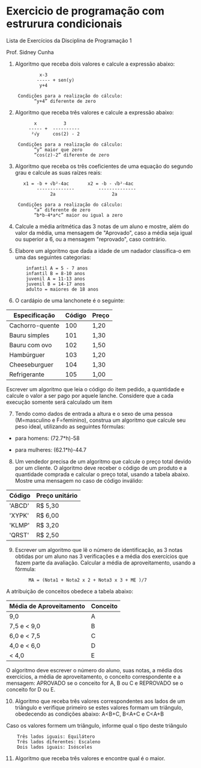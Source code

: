 # Exercicio de programação com estrurura condicionais
Lista de Exercícios da Disciplina de Programação 1

Prof. Sidney Cunha

1. Algoritmo que receba dois valores e calcule a expressão abaixo:

                x-3
               ----- + sen(y)
                y+4

        Condições para a realização do cálculo:
              “y+4” diferente de zero

2. Algoritmo que receba três valores e calcule a expressão abaixo:
             
              x          3
            ----- +  ----------
             ²√y     cos(2) - 2
       
        Condições para a realização do cálculo:
              “y” maior que zero
              “cos(z)-2” diferente de zero

3. Algoritmo que receba os três coeficientes de uma equação do segundo
grau e calcule as suas raízes reais:

          x1 = -b + √b²-4ac       x2 = -b - √b²-4ac
               --------------         --------------
                    2a                     2a

        Condições para a realização do cálculo:
              “a” diferente de zero
              “b*b-4*a*c” maior ou igual a zero

4. Calcule a média aritmética das 3 notas de um aluno e mostre, além do
valor da média, uma mensagem de "Aprovado", caso a média seja igual
ou superior a 6, ou a mensagem "reprovado", caso contrário.

5. Elabore um algoritmo que dada a idade de um nadador classifica-o em
uma das seguintes categorias:

           infantil A = 5 - 7 anos
           infantil B = 8-10 anos
           juvenil A = 11-13 anos
           juvenil B = 14-17 anos
           adulto = maiores de 18 anos
           
6. O cardápio de uma lanchonete é o seguinte:


| Especificação | Código | Preço |
| ------------- | ------ | ----- |
| Cachorro-quente | 100 | 1,20 |
| Bauru simples | 101 | 1,30 |
| Bauru com ovo | 102 | 1,50 |
| Hambúrguer | 103 | 1,20 |
| Cheeseburguer | 104 | 1,30 |
| Refrigerante | 105 | 1,00 |

Escrever um algoritmo que leia o código do item pedido, a quantidade e
calcule o valor a ser pago por aquele lanche. Considere que a cada
execução somente será calculado um item


7. Tendo como dados de entrada a altura e o sexo de uma pessoa
(M=masculino e F=feminino), construa um algoritmo que calcule seu
peso ideal, utilizando as seguintes fórmulas:

  - para homens: (72.7*h)-58
  
  - para mulheres: (62.1*h)-44.7
  
8. Um vendedor precisa de um algoritmo que calcule o preço total devido
por um cliente. O algoritmo deve receber o código de um produto e a
quantidade comprada e calcular o preço total, usando a tabela abaixo.
Mostre uma mensagem no caso de código inválido:


| Código | Preço unitário | 
| ------ | -------------- |
| 'ABCD' | R$ 5,30 | 1,20 |
| 'XYPK' | R$ 6,00 | 1,30 |
| 'KLMP' | R$ 3,20 | 1,50 |
| 'QRST' | R$ 2,50 | 1,20 |

9. Escrever um algoritmo que lê o número de identificação, as 3 notas
obtidas por um aluno nas 3 verificações e a média dos exercícios que
fazem parte da avaliação. Calcular a média de aproveitamento, usando
a fórmula:

            MA = (Nota1 + Nota2 x 2 + Nota3 x 3 + ME )/7
            
A atribuição de conceitos obedece a tabela abaixo:

| Média de Aproveitamento | Conceito | 
| ----------------------- | -------- |
| 9,0 | A |
| 7,5 e < 9,0 | B |
| 6,0 e < 7,5 | C |
| 4,0 e < 6,0 | D |
| < 4,0 | E | 

O algoritmo deve escrever o número do aluno, suas notas, a média dos
exercícios, a média de aproveitamento, o conceito correspondente e a
mensagem: APROVADO se o conceito for A, B ou C e REPROVADO se
o conceito for D ou E.

10. Algoritmo que receba três valores correspondentes aos lados de um
triângulo e verifique primeiro se estes valores formam um triângulo,
obedecendo as condições abaixo:
A&lt;B+C, B&lt;A+C e C&lt;A+B

Caso os valores formem um triângulo, informe qual o tipo deste triângulo

        Três lados iguais: Equilátero
        Três lados diferentes: Escaleno
        Dois lados iguais: Isósceles

11. Algoritmo que receba três valores e encontre qual é o maior.
